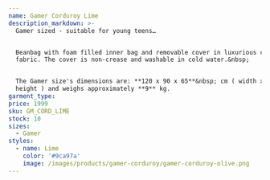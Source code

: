 ```yaml
---
name: Gamer Corduroy Lime
description_markdown: >-
  Gamer sized - suitable for young teens…


  Beanbag with foam filled inner bag and removable cover in luxurious corduroy
  fabric. The cover is non-crease and washable in cold water.&nbsp;


  The Gamer size's dimensions are: **120 x 90 x 65**&nbsp; cm ( width x depth x
  height ) and weighs approximately **9** kg.
garment_type:
price: 1999
sku: GM_CORD_LIME
stock: 10
sizes:
  - Gamer
styles:
  - name: Lime
    color: '#9ca97a'
    image: /images/products/gamer-corduroy/gamer-corduroy-olive.png
---
```

